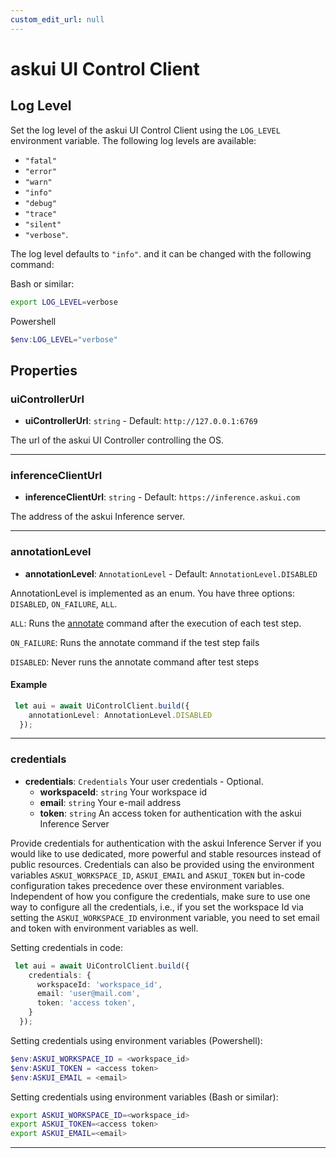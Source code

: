 ```yaml
---
custom_edit_url: null
---
```

# askui UI Control Client

## Log Level

Set the log level of the askui UI Control Client using the `LOG_LEVEL` environment variable.
The following log levels are available:

- `"fatal"`
- `"error"`
- `"warn"`
- `"info"`
- `"debug"`
- `"trace"`
- `"silent"`
- `"verbose"`.

The log level defaults to `"info"`. and it can be changed with the following command:

Bash or similar:

```bash
export LOG_LEVEL=verbose
```

Powershell

 ```powershell
$env:LOG_LEVEL="verbose"
```

## Properties

### uiControllerUrl

- **uiControllerUrl**: `string` - Default: `http://127.0.0.1:6769`

The url of the askui UI Controller controlling the OS.
___

### inferenceClientUrl

- **inferenceClientUrl**: `string` - Default: `https://inference.askui.com`

The address of the askui Inference server.
___

### annotationLevel

- **annotationLevel**: `AnnotationLevel` - Default: `AnnotationLevel.DISABLED`

AnnotationLevel is implemented as an enum. You have three options: `DISABLED`, `ON_FAILURE`, `ALL`.

`ALL`:  Runs the [annotate](../../general/05-Tooling/annotate-image.md) command after the execution of each test step.

`ON_FAILURE`: Runs the annotate command if the test step fails

`DISABLED`: Never runs the annotate command after test steps

#### Example

```typescript
 let aui = await UiControlClient.build({
    annotationLevel: AnnotationLevel.DISABLED
  });
```

___

### credentials

- **credentials**: `Credentials` Your user credentials - Optional.
  - **workspaceId**: `string` Your workspace id
  - **email**: `string` Your e-mail address
  - **token**: `string` An access token for authentication with the askui Inference Server

Provide credentials for authentication with the askui Inference Server if you would like to use dedicated, more powerful and stable resources instead of public resources. Credentials can also be provided using the environment variables `ASKUI_WORKSPACE_ID`, `ASKUI_EMAIL` and `ASKUI_TOKEN` but in-code configuration takes precedence over these environment variables. Independent of how you configure the credentials, make sure to use one way to configure all the credentials, i.e., if you set the workspace Id via setting the `ASKUI_WORKSPACE_ID` environment variable, you need to set email and token with environment variables as well.

Setting credentials in code:

```typescript
 let aui = await UiControlClient.build({
    credentials: {
      workspaceId: 'workspace_id',
      email: 'user@mail.com',
      token: 'access token',
    }
  });
```

Setting credentials using environment variables (Powershell):

```powershell
$env:ASKUI_WORKSPACE_ID = <workspace_id>
$env:ASKUI_TOKEN = <access token>
$env:ASKUI_EMAIL = <email>
```

Setting credentials using environment variables (Bash or similar):

```bash
export ASKUI_WORKSPACE_ID=<workspace_id>
export ASKUI_TOKEN=<access token>
export ASKUI_EMAIL=<email>
```

___
